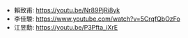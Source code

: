 + 賴致甫: https://youtu.be/Nr89PjRi8yk  
+ 李佳駿: https://www.youtube.com/watch?v=5CrqfQbOzFo  
+ 江昱勳: https://youtu.be/P3Pfta_iXrE  
